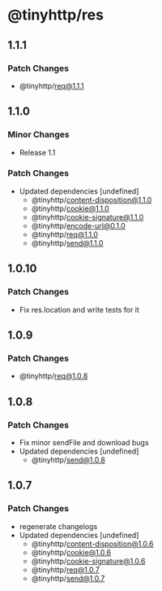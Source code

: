 # @tinyhttp/res

## 1.1.1

### Patch Changes

- @tinyhttp/req@1.1.1

## 1.1.0

### Minor Changes

- Release 1.1

### Patch Changes

- Updated dependencies [undefined]
  - @tinyhttp/content-disposition@1.1.0
  - @tinyhttp/cookie@1.1.0
  - @tinyhttp/cookie-signature@1.1.0
  - @tinyhttp/encode-url@0.1.0
  - @tinyhttp/req@1.1.0
  - @tinyhttp/send@1.1.0

## 1.0.10

### Patch Changes

- Fix res.location and write tests for it

## 1.0.9

### Patch Changes

- @tinyhttp/req@1.0.8

## 1.0.8

### Patch Changes

- Fix minor sendFile and download bugs
- Updated dependencies [undefined]
  - @tinyhttp/send@1.0.8

## 1.0.7

### Patch Changes

- regenerate changelogs
- Updated dependencies [undefined]
  - @tinyhttp/content-disposition@1.0.6
  - @tinyhttp/cookie@1.0.6
  - @tinyhttp/cookie-signature@1.0.6
  - @tinyhttp/req@1.0.7
  - @tinyhttp/send@1.0.7
